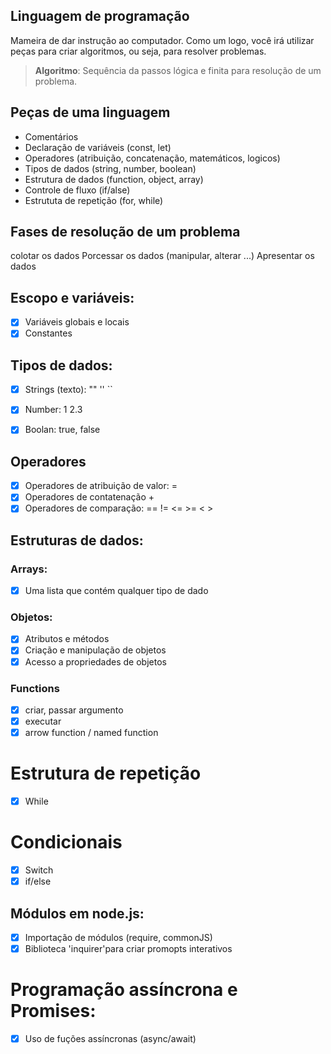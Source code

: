 ## Linguagem de programação 

Mameira de dar instrução ao computador.
Como um logo, você irá utilizar peças para criar algoritmos, ou seja, para resolver problemas.

>    **Algoritmo**: Sequência da passos lógica e finita para resolução de um problema.

## Peças de uma linguagem

- Comentários
- Declaração de variáveis (const, let)
- Operadores (atribuição, concatenação, matemáticos, logicos)
- Tipos de dados (string, number, boolean)
- Estrutura de dados (function, object, array)
- Controle de fluxo (if/alse)
- Estrututa de repetição (for, while)

## Fases de resolução de um problema

colotar os dados
Porcessar os dados (manipular, alterar ...)
Apresentar os dados

## Escopo e variáveis:

- [x] Variáveis globais e locais
- [x] Constantes

## Tipos de dados:

- [x] Strings (texto): "" '' ``
- [x] Number: 1 2.3
- [x] Boolan: true, false


## Operadores

- [x] Operadores de atribuição de valor: =
- [x] Operadores de contatenação +
- [x] Operadores de comparação: == != <= >= < > 

## Estruturas de dados:

### Arrays:

- [x] Uma lista que contém qualquer tipo de dado

### Objetos:

- [x] Atributos e métodos
- [x] Criação e manipulação de objetos
- [x] Acesso a propriedades de objetos

### Functions 
- [x] criar, passar argumento
- [x] executar
- [x] arrow function / named function

# Estrutura de repetição

- [x] While

# Condicionais

- [x] Switch
- [x] if/else

## Módulos em node.js:

- [x] Importação de módulos (require, commonJS)
- [x] Biblioteca 'inquirer'para criar promopts interativos

# Programação assíncrona e Promises:

- [x] Uso de fuções assíncronas (async/await)
